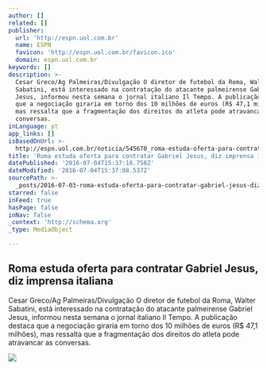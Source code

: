 ```yaml
---
author: []
related: []
publisher:
  url: 'http://espn.uol.com.br'
  name: ESPN
  favicon: 'http://espn.uol.com.br/favicon.ico'
  domain: espn.uol.com.br
keywords: []
description: >-
  Cesar Greco/Ag Palmeiras/Divulgação O diretor de futebol da Roma, Walter
  Sabatini, está interessado na contratação do atacante palmeirense Gabriel
  Jesus, informou nesta semana o jornal italiano Il Tempo. A publicação destaca
  que a negociação giraria em torno dos 10 milhões de euros (R$ 47,1 milhões),
  mas ressalta que a fragmentação dos direitos do atleta pode atravancar as
  conversas.
inLanguage: pt
app_links: []
isBasedOnUrl: >-
  http://espn.uol.com.br/noticia/545670_roma-estuda-oferta-para-contratar-gabriel-jesus-diz-imprensa-italiana
title: 'Roma estuda oferta para contratar Gabriel Jesus, diz imprensa italiana'
datePublished: '2016-07-04T15:37:16.758Z'
dateModified: '2016-07-04T15:37:08.537Z'
sourcePath: >-
  _posts/2016-07-03-roma-estuda-oferta-para-contratar-gabriel-jesus-diz-imprens.md
starred: false
inFeed: true
hasPage: false
inNav: false
_context: 'http://schema.org'
_type: MediaObject

---
```

<article style=""><h1>Roma estuda oferta para contratar Gabriel Jesus, diz imprensa italiana</h1><p>Cesar Greco/Ag Palmeiras/Divulgação O diretor de futebol da Roma, Walter Sabatini, está interessado na contratação do atacante palmeirense Gabriel Jesus, informou nesta semana o jornal italiano Il Tempo. A publicação destaca que a negociação giraria em torno dos 10 milhões de euros (R$ 47,1 milhões), mas ressalta que a fragmentação dos direitos do atleta pode atravancar as conversas.</p><img src="http://cdn.espn.com.br/image/wide/622_d893803e-1ec0-3d16-bd3d-7938dc1968f5.jpg" /></article>